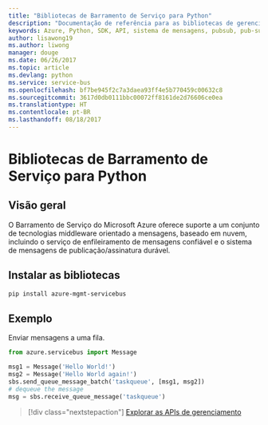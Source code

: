 ```yaml
---
title: "Bibliotecas de Barramento de Serviço para Python"
description: "Documentação de referência para as bibliotecas de gerenciamento e de cliente de Python para Barramento de Serviço"
keywords: Azure, Python, SDK, API, sistema de mensagens, pubsub, pub-sub, agente de mensagens
author: lisawong19
ms.author: liwong
manager: douge
ms.date: 06/26/2017
ms.topic: article
ms.devlang: python
ms.service: service-bus
ms.openlocfilehash: bf7be945f2c7a3daea93ff4e5b770459c00632c8
ms.sourcegitcommit: 3617d0db0111bbc00072ff8161de2d76606ce0ea
ms.translationtype: HT
ms.contentlocale: pt-BR
ms.lasthandoff: 08/18/2017
---
```

# <a name="service-bus-libraries-for-python"></a>Bibliotecas de Barramento de Serviço para Python

## <a name="overview"></a>Visão geral

O Barramento de Serviço do Microsoft Azure oferece suporte a um conjunto de tecnologias middleware orientado a mensagens, baseado em nuvem, incluindo o serviço de enfileiramento de mensagens confiável e o sistema de mensagens de publicação/assinatura durável. 

## <a name="install-the-libraries"></a>Instalar as bibliotecas
```bash
pip install azure-mgmt-servicebus
```

## <a name="example"></a>Exemplo
Enviar mensagens a uma fila.

```python
from azure.servicebus import Message

msg1 = Message('Hello World!')
msg2 = Message('Hello World again!')
sbs.send_queue_message_batch('taskqueue', [msg1, msg2])
# dequeue the message
msg = sbs.receive_queue_message('taskqueue')
```
> [!div class="nextstepaction"]
> [Explorar as APIs de gerenciamento](/python/api/overview/azure/servicebus/managementlibrary)


